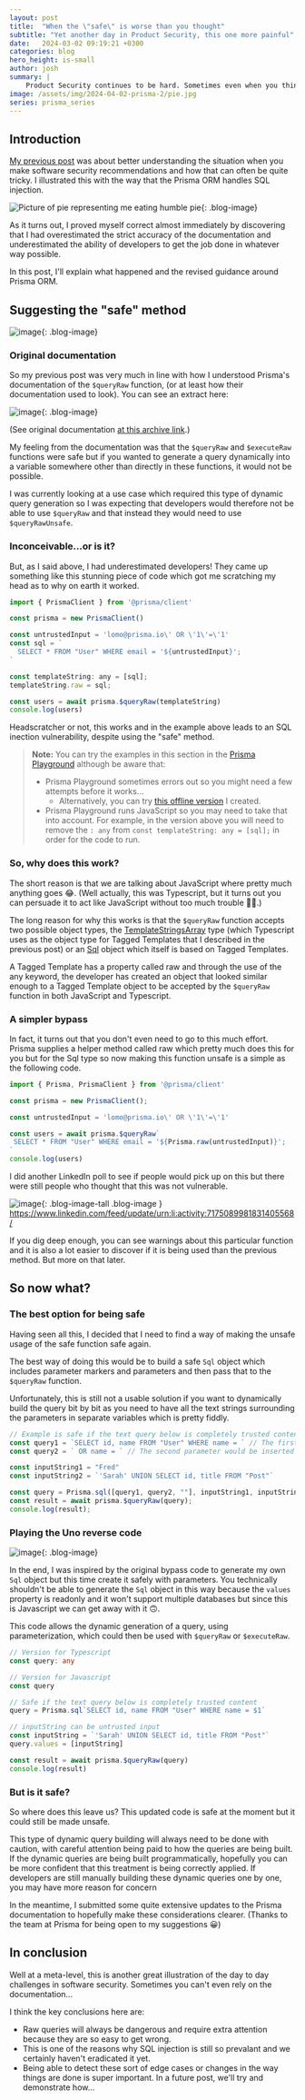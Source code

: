 ```yaml
---
layout: post
title:  "When the \"safe\" is worse than you thought"
subtitle: "Yet another day in Product Security, this one more painful"
date:   2024-03-02 09:19:21 +0300
categories: blog
hero_height: is-small
author: josh
summary: |
    Product Security continues to be hard. Sometimes even when you think you have the solution, reality bites back. In this post I will take you through how I had to eat humble pie after my previous blog post.
image: /assets/img/2024-04-02-prisma-2/pie.jpg
series: prisma_series
---
```


## Introduction

[My previous post](/blog/2024/02/20/when-the-safe-is-bad-and-the-unsafe-is-safe.html) was about better understanding the situation when you make software security recommendations and how that can often be quite tricky. I illustrated this with the way that the Prisma ORM handles SQL injection.

![Picture of pie representing me eating humble pie](/assets/img/2024-04-02-prisma-2/pie.jpg){: .blog-image}

As it turns out, I proved myself correct almost immediately by discovering that I had overestimated the strict accuracy of the documentation and underestimated the ability of developers to get the job done in whatever way possible.

In this post, I'll explain what happened and the revised guidance around Prisma ORM.

## Suggesting the "safe" method

![image](/assets/img/2024-04-02-prisma-2/inconceivable.png){: .blog-image}

### Original documentation

So my previous post was very much in line with how I understood Prisma's documentation of the `$queryRaw` function, (or at least how their documentation used to look). You can see an extract here:

![image](/assets/img/2024-04-02-prisma-2/docs-extract.png){: .blog-image}

(See original documentation [at this archive link](https://web.archive.org/web/20240229151956/https://www.prisma.io/docs/orm/prisma-client/queries/raw-database-access/raw-queries#raw-queries-with-relational-databases).)

My feeling from the documentation was that the `$queryRaw` and `$executeRaw` functions were safe but if you wanted to generate a query dynamically into a variable somewhere other than directly in these functions, it would not be possible.

I was currently looking at a use case which required this type of dynamic query generation so I was expecting that developers would therefore not be able to use `$queryRaw` and that instead they would need to use `$queryRawUnsafe`.

### Inconceivable...or is it?

But, as I said above, I had underestimated developers! They came up something like this stunning piece of code which got me scratching my head as to why on earth it worked.

```js
import { PrismaClient } from '@prisma/client'

const prisma = new PrismaClient()

const untrustedInput = 'lomo@prisma.io\' OR \'1\'=\'1'
const sql = `
  SELECT * FROM "User" WHERE email = '${untrustedInput}';
`

const templateString: any = [sql];
templateString.raw = sql;

const users = await prisma.$queryRaw(templateString)
console.log(users)
```

Headscratcher or not, this works and in the example above leads to an SQL inection vulnerability, despite using the "safe" method.

> **Note:** You can try the examples in this section in the [Prisma Playground](https://playground.prisma.io/examples/advanced/raw-queries/with-argument) although be aware that:
>
> - Prisma Playground sometimes errors out so you might need a few attempts before it works...
>   - Alternatively, you can try [this offline version](https://github.com/BounceSecurity/prisma-playground-simulator) I created.
> - Prisma Playground runs JavaScript so you may need to take that into account. For example, in the version above you will need to remove the `: any` from `const templateString: any = [sql];` in order for the code to run.

### So, why does this work?

The short reason is that we are talking about JavaScript where pretty much anything goes 😂. (Well actually, this was Typescript, but it turns out you can persuade it to act like JavaScript without too much trouble 🤦‍♂️.)

The long reason for why this works is that the `$queryRaw` function accepts two possible object types, the [TemplateStringsArray](https://microsoft.github.io/PowerBI-JavaScript/interfaces/_node_modules_typedoc_node_modules_typescript_lib_lib_es5_d_.templatestringsarray.html) type (which Typescript uses as the object type for Tagged Templates that I described in the previous post) or an [Sql](https://github.com/blakeembrey/sql-template-tag) object which itself is based on Tagged Templates.

A Tagged Template has a property called raw and through the use of the any keyword, the developer has created an object that looked similar enough to a Tagged Template object to be accepted by the `$queryRaw` function in both JavaScript and Typescript.

### A simpler bypass

In fact, it turns out that you don't even need to go to this much effort. Prisma supplies a helper method called raw which pretty much does this for you but for the Sql type so now making this function unsafe is a simple as the following code.

```ts
import { Prisma, PrismaClient } from '@prisma/client'

const prisma = new PrismaClient();

const untrustedInput = 'lomo@prisma.io\' OR \'1\'=\'1'

const users = await prisma.$queryRaw`
 SELECT * FROM "User" WHERE email = '${Prisma.raw(untrustedInput)}';
`
console.log(users)
```

I did another LinkedIn poll to see if people would pick up on this but there were still people who thought that this was not vulnerable.

![image](/assets/img/2024-04-02-prisma-2/linkedinpoll.png){: .blog-image-tall .blog-image }
<https://www.linkedin.com/feed/update/urn:li:activity:7175089981831405568/>

If you dig deep enough, you can see warnings about this particular function and it is also a lot easier to discover if it is being used than the previous method. But more on that later.

## So now what?

### The best option for being safe

Having seen all this, I decided that I need to find a way of making the unsafe usage of the safe function safe again.

The best way of doing this would be to build a safe `Sql` object which includes parameter markers and parameters and then pass that to the `$queryRaw` function.

Unfortunately, this is still not a usable solution if you want to dynamically build the query bit by bit as you need to have all the text strings surrounding the parameters in separate variables which is pretty fiddly.

```ts
// Example is safe if the text query below is completely trusted content
const query1 = `SELECT id, name FROM "User" WHERE name = ` // The first parameter would be inserted after this string
const query2 = ` OR name = ` // The second parameter would be inserted after this string

const inputString1 = "Fred"
const inputString2 = `'Sarah' UNION SELECT id, title FROM "Post"`

const query = Prisma.sql([query1, query2, ""], inputString1, inputString2)
const result = await prisma.$queryRaw(query);
console.log(result);
```

### Playing the Uno reverse code

![image](/assets/img/2024-04-02-prisma-2/unoreverse.png){: .blog-image}

In the end, I was inspired by the original bypass code to generate my own `Sql` object but this time create it safely with parameters. You technically shouldn't be able to generate the `Sql` object in this way because the `values` property is readonly and it won't support multiple databases but since this is Javascript we can get away with it 🙃.

This code allows the dynamic generation of a query, using parameterization, which could then be used with `$queryRaw` or `$executeRaw`.

```ts
// Version for Typescript
const query: any

// Version for Javascript
const query

// Safe if the text query below is completely trusted content
query = Prisma.sql`SELECT id, name FROM "User" WHERE name = $1`

// inputString can be untrusted input
const inputString = `'Sarah' UNION SELECT id, title FROM "Post"`
query.values = [inputString]

const result = await prisma.$queryRaw(query)
console.log(result)
```

### But is it safe?

So where does this leave us? This updated code is safe at the moment but it could still be made unsafe.

This type of dynamic query building will always need to be done with caution, with careful attention being paid to how the queries are being built. If the dynamic queries are being built programmatically, hopefully you can be more confident that this treatment is being correctly applied. If developers are still manually building these dynamic queries one by one, you may have more reason for concern

In the meantime, I submitted some quite extensive updates to the Prisma documentation to hopefully make these considerations clearer. (Thanks to the team at Prisma for being open to my suggestions 😀)

## In conclusion

Well at a meta-level, this is another great illustration of the day to day challenges in software security. Sometimes you can't even rely on the documentation...

I think the key conclusions here are:

- Raw queries will always be dangerous and require extra attention because they are so easy to get wrong.
- This is one of the reasons why SQL injection is still so prevalant and we certainly haven't eradicated it yet.
- Being able to detect these sort of edge cases or changes in the way things are done is super important. In a future post, we'll try and demonstrate how...






